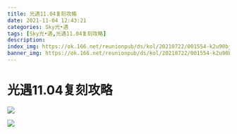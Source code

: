 ```yaml
---
title: 光遇11.04复刻攻略
date: 2021-11-04 12:43:21
categories: Sky光•遇
tags: [Sky光•遇,光遇11.04复刻攻略]
description: 
index_img: https://ok.166.net/reunionpub/ds/kol/20210722/001554-k2u90bj7ay.png?imageView&thumbnail=600x0&type=jpg
banner_img: https://ok.166.net/reunionpub/ds/kol/20210722/001554-k2u90bj7ay.png?imageView&thumbnail=600x0&type=jpg
---
```

# 光遇11.04复刻攻略
![](https://ok.166.net/reunionpub/ds/kol/20211104/111325-tfbp8cwjge.png)

![](https://ok.166.net/reunionpub/ds/kol/20211104/111346-6c92s4eim3.jpeg)

  

  

